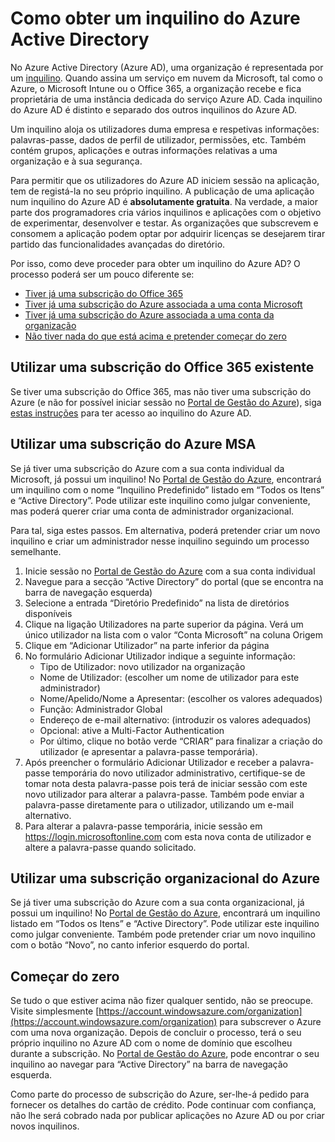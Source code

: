 <properties
    pageTitle="Como obter um inquilino do Azure AD | Microsoft Azure"
    description="Como obter um inquilino do Azure Active Directory para registar e criar aplicações."
    services="active-directory"
    documentationCenter=""
    authors="dstrockis"
    manager="terrylan"
    editor=""/>

<tags
    ms.service="active-directory"
    ms.workload="identity"
    ms.tgt_pltfrm="na"
    ms.devlang="na"
    ms.topic="hero-article"
    ms.date="09/28/2015"
    ms.author="dastrock"/>


# Como obter um inquilino do Azure Active Directory

No Azure Active Directory (Azure AD), uma organização é representada por um [inquilino](https://msdn.microsoft.com/library/azure/jj573650.aspx#BKMK_WhatIsAnAzureADTenant).  Quando assina um serviço em nuvem da Microsoft, tal como o Azure, o Microsoft Intune ou o Office 365, a organização recebe e fica proprietária de uma instância dedicada do serviço Azure AD.  Cada inquilino do Azure AD é distinto e separado dos outros inquilinos do Azure AD.  

Um inquilino aloja os utilizadores duma empresa e respetivas informações: palavras-passe, dados de perfil de utilizador, permissões, etc.  Também contém grupos, aplicações e outras informações relativas a uma organização e à sua segurança.

Para permitir que os utilizadores do Azure AD iniciem sessão na aplicação, tem de registá-la no seu próprio inquilino.  A publicação de uma aplicação num inquilino do Azure AD é **absolutamente gratuita**.  Na verdade, a maior parte dos programadores cria vários inquilinos e aplicações com o objetivo de experimentar, desenvolver e testar.  As organizações que subscrevem e consomem a aplicação podem optar por adquirir licenças se desejarem tirar partido das funcionalidades avançadas do diretório.

Por isso, como deve proceder para obter um inquilino do Azure AD?  O processo poderá ser um pouco diferente se:

- [Tiver já uma subscrição do Office 365](#use-an-existing-office-365-subscription)
- [Tiver já uma subscrição do Azure associada a uma conta Microsoft](#use-an-msa-azure-subscription)
- [Tiver já uma subscrição do Azure associada a uma conta da organização](#use-an-organizational-azure-subscription)
- [Não tiver nada do que está acima e pretender começar do zero](#start-from-scratch)

## Utilizar uma subscrição do Office 365 existente
Se tiver uma subscrição do Office 365, mas não tiver uma subscrição do Azure (e não for possível iniciar sessão no [Portal de Gestão do Azure](https://manage.windowsazure.com)), siga [estas instruções](https://technet.microsoft.com/library/dn832618.aspx) para ter acesso ao inquilino do Azure AD.

## Utilizar uma subscrição do Azure MSA
Se já tiver uma subscrição do Azure com a sua conta individual da Microsoft, já possui um inquilino!  No [Portal de Gestão do Azure](https://manage.windowsazure.com), encontrará um inquilino com o nome “Inquilino Predefinido” listado em “Todos os Itens” e “Active Directory”.  Pode utilizar este inquilino como julgar conveniente, mas poderá querer criar uma conta de administrador organizacional.

Para tal, siga estes passos.  Em alternativa, poderá pretender criar um novo inquilino e criar um administrador nesse inquilino seguindo um processo semelhante.

1.  Inicie sessão no [Portal de Gestão do Azure](https://manage.windowsazure.com) com a sua conta individual
2.  Navegue para a secção “Active Directory” do portal (que se encontra na barra de navegação esquerda)
3.  Selecione a entrada “Diretório Predefinido” na lista de diretórios disponíveis
4.  Clique na ligação Utilizadores na parte superior da página.  Verá um único utilizador na lista com o valor “Conta Microsoft” na coluna Origem
5.  Clique em “Adicionar Utilizador” na parte inferior da página
6.  No formulário Adicionar Utilizador indique a seguinte informação:
    - Tipo de Utilizador: novo utilizador na organização
    - Nome de Utilizador: (escolher um nome de utilizador para este administrador)
    - Nome/Apelido/Nome a Apresentar: (escolher os valores adequados)
    - Função: Administrador Global
    - Endereço de e-mail alternativo: (introduzir os valores adequados)
    - Opcional: ative a Multi-Factor Authentication
    - Por último, clique no botão verde “CRIAR” para finalizar a criação do utilizador (e apresentar a palavra-passe temporária).
7.  Após preencher o formulário Adicionar Utilizador e receber a palavra-passe temporária do novo utilizador administrativo, certifique-se de tomar nota desta palavra-passe pois terá de iniciar sessão com este novo utilizador para alterar a palavra-passe. Também pode enviar a palavra-passe diretamente para o utilizador, utilizando um e-mail alternativo.
8.  Para alterar a palavra-passe temporária, inicie sessão em https://login.microsoftonline.com com esta nova conta de utilizador e altere a palavra-passe quando solicitado.


## Utilizar uma subscrição organizacional do Azure
Se já tiver uma subscrição do Azure com a sua conta organizacional, já possui um inquilino!  No [Portal de Gestão do Azure](https://manage.windowsazure.com), encontrará um inquilino listado em “Todos os Itens” e “Active Directory”.  Pode utilizar este inquilino como julgar conveniente.  Também pode pretender criar um novo inquilino com o botão “Novo”, no canto inferior esquerdo do portal.


## Começar do zero
Se tudo o que estiver acima não fizer qualquer sentido, não se preocupe.  Visite simplesmente [https://account.windowsazure.com/organization](https://account.windowsazure.com/organization) para subscrever o Azure com uma nova organização.  Depois de concluir o processo, terá o seu próprio inquilino no Azure AD com o nome de domínio que escolheu durante a subscrição.  No [Portal de Gestão do Azure](https://manage.windowsazure.com), pode encontrar o seu inquilino ao navegar para “Active Directory” na barra de navegação esquerda.

Como parte do processo de subscrição do Azure, ser-lhe-á pedido para fornecer os detalhes do cartão de crédito.  Pode continuar com confiança, não lhe será cobrado nada por publicar aplicações no Azure AD ou por criar novos inquilinos.



<!--HONumber=Sep16_HO3-->


